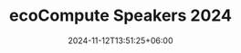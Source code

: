 ---
title: "ecoCompute Speakers 2024"
date: 2024-11-12T13:51:25+06:00
draft: false
description: "Speakers list for the ecoCompute Conference 2024 in Munich, Germany"
speaker_year: "2024"
outdated: true
---